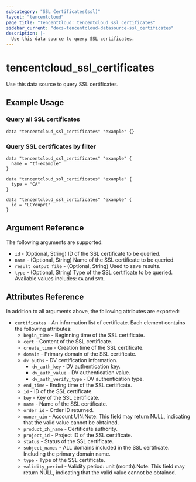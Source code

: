 ```yaml
---
subcategory: "SSL Certificates(ssl)"
layout: "tencentcloud"
page_title: "TencentCloud: tencentcloud_ssl_certificates"
sidebar_current: "docs-tencentcloud-datasource-ssl_certificates"
description: |-
  Use this data source to query SSL certificates.
---
```


# tencentcloud_ssl_certificates

Use this data source to query SSL certificates.

## Example Usage

### Query all SSL certificates

```hcl
data "tencentcloud_ssl_certificates" "example" {}
```

### Query SSL certificates by filter

```hcl
data "tencentcloud_ssl_certificates" "example" {
  name = "tf-example"
}

data "tencentcloud_ssl_certificates" "example" {
  type = "CA"
}

data "tencentcloud_ssl_certificates" "example" {
  id = "LCYouprI"
}
```

## Argument Reference

The following arguments are supported:

* `id` - (Optional, String) ID of the SSL certificate to be queried.
* `name` - (Optional, String) Name of the SSL certificate to be queried.
* `result_output_file` - (Optional, String) Used to save results.
* `type` - (Optional, String) Type of the SSL certificate to be queried. Available values includes: `CA` and `SVR`.

## Attributes Reference

In addition to all arguments above, the following attributes are exported:

* `certificates` - An information list of certificate. Each element contains the following attributes:
  * `begin_time` - Beginning time of the SSL certificate.
  * `cert` - Content of the SSL certificate.
  * `create_time` - Creation time of the SSL certificate.
  * `domain` - Primary domain of the SSL certificate.
  * `dv_auths` - DV certification information.
    * `dv_auth_key` - DV authentication key.
    * `dv_auth_value` - DV authentication value.
    * `dv_auth_verify_type` - DV authentication type.
  * `end_time` - Ending time of the SSL certificate.
  * `id` - ID of the SSL certificate.
  * `key` - Key of the SSL certificate.
  * `name` - Name of the SSL certificate.
  * `order_id` - Order ID returned.
  * `owner_uin` - Account UIN.Note: This field may return NULL, indicating that the valid value cannot be obtained.
  * `product_zh_name` - Certificate authority.
  * `project_id` - Project ID of the SSL certificate.
  * `status` - Status of the SSL certificate.
  * `subject_names` - ALL domains included in the SSL certificate. Including the primary domain name.
  * `type` - Type of the SSL certificate.
  * `validity_period` - Validity period: unit (month).Note: This field may return NULL, indicating that the valid value cannot be obtained.


